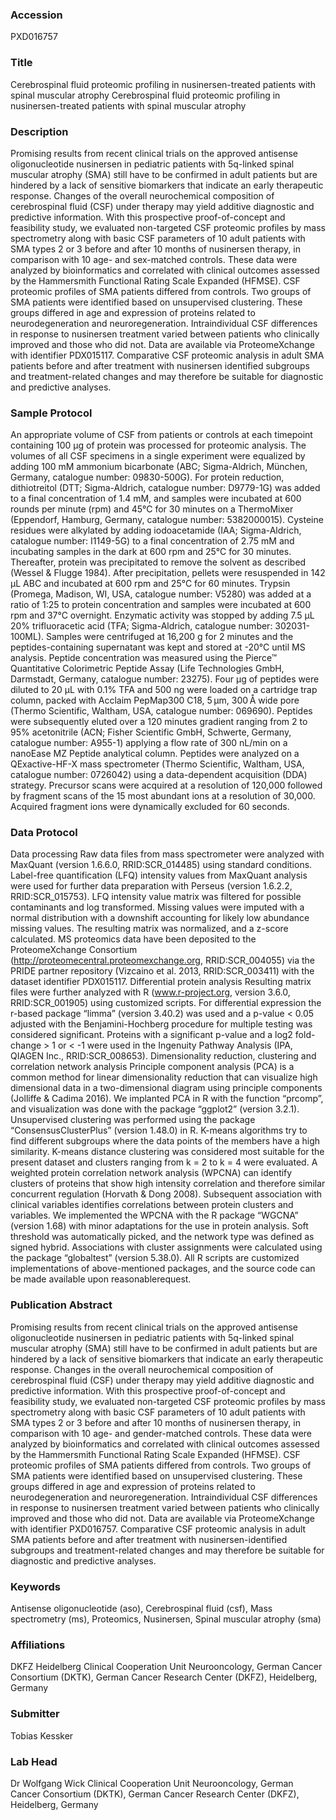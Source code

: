 ### Accession
PXD016757

### Title
Cerebrospinal fluid proteomic profiling in nusinersen-treated patients with spinal muscular atrophy Cerebrospinal fluid proteomic profiling in nusinersen-treated patients with spinal muscular atrophy

### Description
Promising results from recent clinical trials on the approved antisense oligonucleotide nusinersen in pediatric patients with 5q-linked spinal muscular atrophy (SMA) still have to be confirmed in adult patients but are hindered by a lack of sensitive biomarkers that indicate an early therapeutic response. Changes of the overall neurochemical composition of cerebrospinal fluid (CSF) under therapy may yield additive diagnostic and predictive information.  With this prospective proof-of-concept and feasibility study, we evaluated non-targeted CSF proteomic profiles by mass spectrometry along with basic CSF parameters of 10 adult patients with SMA types 2 or 3 before and after 10 months of nusinersen therapy, in comparison with 10 age- and sex-matched controls. These data were analyzed by bioinformatics and correlated with clinical outcomes assessed by the Hammersmith Functional Rating Scale Expanded (HFMSE). CSF proteomic profiles of SMA patients differed from controls. Two groups of SMA patients were identified based on unsupervised clustering. These groups differed in age and expression of proteins related to neurodegeneration and neuroregeneration. Intraindividual CSF differences in response to nusinersen treatment varied between patients who clinically improved and those who did not. Data are available via ProteomeXchange with identifier PDX015117. Comparative CSF proteomic analysis in adult SMA patients before and after treatment with nusinersen identified subgroups and treatment-related changes and may therefore be suitable for diagnostic and predictive analyses.

### Sample Protocol
An appropriate volume of CSF from patients or controls at each timepoint containing 100 µg of protein was processed for proteomic analysis. The volumes of all CSF specimens in a single experiment were equalized by adding 100 mM ammonium bicarbonate (ABC; Sigma-Aldrich, München, Germany, catalogue number: 09830-500G). For protein reduction, dithiotreitol (DTT; Sigma-Aldrich, catalogue number: D9779-1G) was added to a final concentration of 1.4 mM, and samples were incubated at 600 rounds per minute (rpm) and 45°C for 30 minutes on a ThermoMixer (Eppendorf, Hamburg, Germany, catalogue number: 5382000015). Cysteine residues were alkylated by adding iodoacetamide (IAA; Sigma-Aldrich, catalogue number: I1149-5G) to a final concentration of 2.75 mM and incubating samples in the dark at 600 rpm and 25°C for 30 minutes. Thereafter, protein was precipitated to remove the solvent as described (Wessel & Flugge 1984). After precipitation, pellets were resuspended in 142 µL ABC and incubated at 600 rpm and 25°C for 60 minutes. Trypsin (Promega, Madison, WI, USA, catalogue number: V5280) was added at a ratio of 1:25 to protein concentration and samples were incubated at 600 rpm and 37°C overnight. Enzymatic activity was stopped by adding 7.5 µL 20% trifluoracetic acid (TFA; Sigma-Aldrich, catalogue number: 302031-100ML). Samples were centrifuged at 16,200 g for 2 minutes and the peptides-containing supernatant was kept and stored at -20°C until MS analysis. Peptide concentration was measured using the Pierce™ Quantitative Colorimetric Peptide Assay (Life Technologies GmbH, Darmstadt, Germany, catalogue number: 23275). Four µg of peptides were diluted to 20 µL with 0.1% TFA and 500 ng were loaded on a cartridge trap column, packed with Acclaim PepMap300 C18, 5 µm, 300 Å wide pore (Thermo Scientific, Waltham, USA, catalogue number: 069690). Peptides were subsequently eluted over a 120 minutes gradient ranging from 2 to 95% acetonitrile (ACN; Fisher Scientific GmbH, Schwerte, Germany, catalogue number: A955-1) applying a flow rate of 300 nL/min on a nanoEase MZ Peptide analytical column. Peptides were analyzed on a QExactive-HF-X mass spectrometer (Thermo Scientific, Waltham, USA, catalogue number: 0726042) using a data-dependent acquisition (DDA) strategy. Precursor scans were acquired at a resolution of 120,000 followed by fragment scans of the 15 most abundant ions at a resolution of 30,000. Acquired fragment ions were dynamically excluded for 60 seconds.

### Data Protocol
Data processing Raw data files from mass spectrometer were analyzed with MaxQuant (version 1.6.6.0, RRID:SCR_014485) using standard conditions. Label-free quantification (LFQ) intensity values from MaxQuant analysis were used for further data preparation with Perseus (version 1.6.2.2, RRID:SCR_015753). LFQ intensity value matrix was filtered for possible contaminants and log transformed. Missing values were imputed with a normal distribution with a downshift accounting for likely low abundance missing values. The resulting matrix was normalized, and a z-score calculated. MS proteomics data have been deposited to the ProteomeXchange Consortium (http://proteomecentral.proteomexchange.org, RRID:SCR_004055) via the PRIDE partner repository (Vizcaino et al. 2013, RRID:SCR_003411) with the dataset identifier PDX015117.  Differential protein analysis Resulting matrix files were further analyzed with R (www.r-project.org, version 3.6.0, RRID:SCR_001905) using customized scripts. For differential expression the r-based package “limma” (version 3.40.2) was used and a p-value < 0.05 adjusted with the Benjamini-Hochberg procedure for multiple testing was considered significant. Proteins with a significant p-value and a log2 fold-change > 1 or < -1 were used in the Ingenuity Pathway Analysis (IPA, QIAGEN Inc., RRID:SCR_008653).  Dimensionality reduction, clustering and correlation network analysis Principle component analysis (PCA) is a common method for linear dimensionality reduction that can visualize high dimensional data in a two-dimensional diagram using principle components (Jolliffe & Cadima 2016). We implanted PCA in R with the function “prcomp”, and visualization was done with the package “ggplot2” (version 3.2.1). Unsupervised clustering was performed using the package “ConsensusClusterPlus” (version 1.48.0) in R. K-means algorithms try to find different subgroups where the data points of the members have a high similarity. K-means distance clustering was considered most suitable for the present dataset and clusters ranging from k = 2 to k = 4 were evaluated. A weighted protein correlation network analysis (WPCNA) can identify clusters of proteins that show high intensity correlation and therefore similar concurrent regulation (Horvath & Dong 2008). Subsequent association with clinical variables identifies correlations between protein clusters and variables. We implemented the WPCNA with the R package “WGCNA” (version 1.68) with minor adaptations for the use in protein analysis. Soft threshold was automatically picked, and the network type was defined as signed hybrid. Associations with cluster assignments were calculated using the package “globaltest” (version 5.38.0). All R scripts are customized implementations of above-mentioned packages, and the source code can be made available upon reasonablerequest.

### Publication Abstract
Promising results from recent clinical trials on the approved antisense oligonucleotide nusinersen in pediatric patients with 5q-linked spinal muscular atrophy (SMA) still have to be confirmed in adult patients but are hindered by a lack of sensitive biomarkers that indicate an early therapeutic response. Changes in the overall neurochemical composition of cerebrospinal fluid (CSF) under therapy may yield additive diagnostic and predictive information. With this prospective proof-of-concept and feasibility study, we evaluated non-targeted CSF proteomic profiles by mass spectrometry along with basic CSF parameters of 10 adult patients with SMA types 2 or 3 before and after 10&#xa0;months of nusinersen therapy, in comparison with 10 age- and gender-matched controls. These data were analyzed by bioinformatics and correlated with clinical outcomes assessed by the Hammersmith Functional Rating Scale Expanded (HFMSE). CSF proteomic profiles of SMA patients differed from controls. Two groups of SMA patients were identified based on unsupervised clustering. These groups differed in age and expression of proteins related to neurodegeneration and neuroregeneration. Intraindividual CSF differences in response to nusinersen treatment varied between patients who clinically improved and those who did not. Data are available via ProteomeXchange with identifier PXD016757. Comparative CSF proteomic analysis in adult SMA patients before and after treatment with nusinersen-identified subgroups and treatment-related changes and may therefore be suitable for diagnostic and predictive analyses.

### Keywords
Antisense oligonucleotide (aso), Cerebrospinal fluid (csf), Mass spectrometry (ms), Proteomics, Nusinersen, Spinal muscular atrophy (sma)

### Affiliations
DKFZ Heidelberg
Clinical Cooperation Unit Neurooncology, German Cancer Consortium (DKTK), German Cancer Research Center (DKFZ), Heidelberg, Germany

### Submitter
Tobias Kessker

### Lab Head
Dr Wolfgang Wick
Clinical Cooperation Unit Neurooncology, German Cancer Consortium (DKTK), German Cancer Research Center (DKFZ), Heidelberg, Germany


